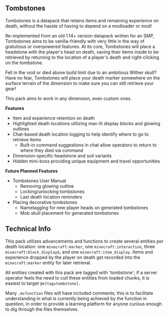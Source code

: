 ## Tombstones

Tombstones is a datapack that retains items and remaining experience on death, without the hassle of having to depend on a modloader or mod!

Re-implemented from an old 1.14+ version datapack written for an SMP, Tombstones aims to be vanilla-friendly with very little in the way of gratuitous or overpowered features. At its core, Tombstones will place a headstone with the player's head on death, saving their items inside to be retrieved by returning to the location of a player's death and right-clicking on the tombstone.

Fell in the void or died above build limit due to an ambitious Wither skull? Have no fear, Tombstones will place your death marker somewhere on the surface terrain of the dimension to make sure you can still retrieve your gear!

This pack aims to work in any dimension, even custom ones.

**Features**
- Item and experience retention on death
- Highlighted death locations utilizing max-lit display blocks and glowing outlines
- Chat-based death location logging to help identify where to go to retrieve items
  - Built-in command suggestions in chat allow operators to return to where they died via command
- Dimension-specific headstone and soil variants
- Hidden mini-boss providing unique equipment and travel opportunities

**Future Planned Features**
- Tombstones User Manual
  - Removing glowing outline
  - Locking/unlocking tombstones
  - Last death location reminders
- Placing decorative tombstones
  - Nametagging for new player heads on generated tombstones
  - Mob skull placement for generated tombstones


## Technical Info
This pack utilizes advancements and functions to create several entities per death location: one `minecraft:marker`, one `minecraft:interaction`, three `minecraft:block_display`s, and one `minecraft:item_display`. Items and experience dropped by the player on death get recorded into the `minecraft:marker` entity for later retrieval.

All entities created with this pack are tagged with 'tombstone'; if a server operator feels the need to cull these entities from loaded chunks, it is easiest to target `@e[tag=tombstone]`.

Many `.mcfunction` files will have included comments; this is to facilitate understanding in what is currently being achieved by the function in question, in order to provide a learning platform for anyone curious enough to dig through the files themselves.

